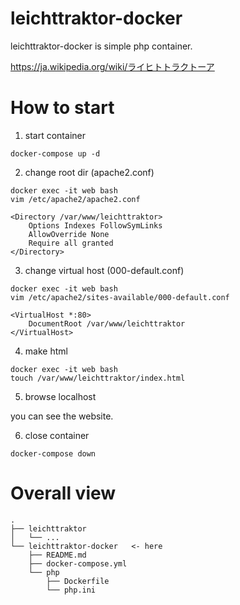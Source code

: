 # leichttraktor-docker
leichttraktor-docker is simple php container.

https://ja.wikipedia.org/wiki/ライヒトトラクトーア

# How to start

1. start container
```
docker-compose up -d
```

2. change root dir (apache2.conf)
```
docker exec -it web bash
vim /etc/apache2/apache2.conf

<Directory /var/www/leichttraktor>
	Options Indexes FollowSymLinks
	AllowOverride None
	Require all granted
</Directory>
```

3. change virtual host (000-default.conf)
```
docker exec -it web bash
vim /etc/apache2/sites-available/000-default.conf

<VirtualHost *:80>
	DocumentRoot /var/www/leichttraktor
</VirtualHost>
```

4. make html
```
docker exec -it web bash
touch /var/www/leichttraktor/index.html
```

5. browse localhost

you can see the website.

6. close container

```
docker-compose down
```

# Overall view
```
.
├── leichttraktor
│   └── ...
└── leichttraktor-docker   <- here
    ├── README.md
    ├── docker-compose.yml
    └── php
        ├── Dockerfile
        └── php.ini
```

